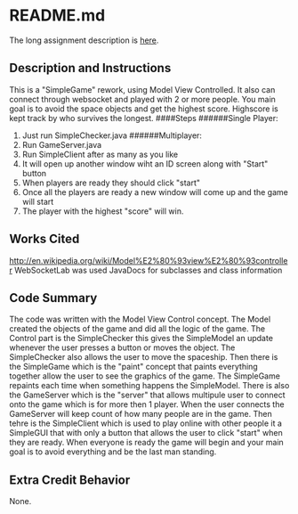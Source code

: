 # README.md

The long assignment description is [here](http://bc-cisc3120-s15.github.io/project2-networkedobjects).

## Description and Instructions
This is a "SimpleGame" rework, using Model View Controlled. It also can connect through websocket and played with 2 or more people. You main goal is to avoid the space objects and get the highest score. Highscore is kept track by who survives the longest.
####Steps
######Single Player:
1. Just run SimpleChecker.java
######Multiplayer: 
1. Run GameServer.java
2. Run SimpleClient after as many as you like
3. It will open up another window wiht an ID screen along with "Start" button
4. When players are ready they should click "start" 
5. Once all the players are ready a new window will come up and the game will start
6. The player with the highest "score" will win.

## Works Cited
http://en.wikipedia.org/wiki/Model%E2%80%93view%E2%80%93controller
WebSocketLab was used
JavaDocs for subclasses and class information

## Code Summary
The code was written with the Model View Control concept. The Model created the objects of the game and did all the logic of the game. The Control part is the SimpleChecker this gives the SimpleModel an update whenever the user presses a button or moves the object. The SimpleChecker also allows the user to move the spaceship. Then there is the SimpleGame which is the "paint" concept that paints everything together allow the user to see the graphics of the game. The SimpleGame repaints each time when something happens the SimpleModel. There is also the GameServer which is the "server" that allows multipule user to connect onto the game which is for more then 1 player. When the user connects the GameServer will keep count of how many people are in the game. Then tehre is the SimpleClient which is used to play online with other people it a SimpleGUI that with only a button that allows the user to click "start" when they are ready. When everyone is ready the game will begin and your main goal is to avoid everything and be the last man standing.


## Extra Credit Behavior
None.
